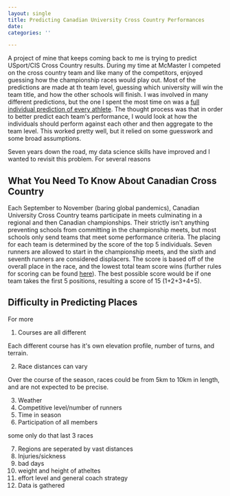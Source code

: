 ```yaml
---
layout: single
title: Predicting Canadian University Cross Country Performances
date: 
categories: ''

---
```

A project of mine that keeps coming back to me is trying to predict USport/CIS Cross Country results. During my time at McMaster I competed on the cross country team and like many of the competitors, enjoyed guessing how the championship races would play out. Most of the predictions are made at th team level, guessing which university will win the team title, and how the other schools will finish. I was involved in many different predictions, but the one I spent the most time on was a [full individual prediction of every athlete](https://web.archive.org/web/20131105103135/http://www.trackie.com/track-and-field/Forum/cis-and-conference-individual-team-predictor/9714/1/ "CIS and Conference Individual Team Predictor"). The thought process was that in order to better predict each team's performance, I would look at how the individuals should perform against each other and then aggregate to the team level. This worked pretty well, but it relied on some guesswork and some broad assumptions. 

Seven years down the road, my data science skills have improved and I wanted to revisit this problem. For several reasons 

## What You Need To Know About Canadian Cross Country

Each September to November (baring global pandemics), Canadian University Cross Country teams participate in meets culminating in a regional and then Canadian championships. Their strictly isn't anything preventing schools from committing in the championship meets, but most schools only send teams that meet some performance criteria. The placing for each team is determined by the score of the top 5 individuals. Seven runners are allowed to start in the championship meets, and the sixth and seventh runners are considered displacers. The score is based off of the overall place in the race, and the lowest total team score wins (further rules for scoring can be found [here](https://usports.ca/uploads/hq/Playing_Regs/2020-21/200721_Playing_Regulations_Cross_Country_%28W%26M%29_ENG.pdf)). The best possible score would be if one team takes the first 5 positions, resulting a score of 15 (1+2+3+4+5).

## Difficulty in Predicting Places

For more 

1. Courses are all different

Each different course has it's own elevation profile, number of turns, and terrain. 

2. Race distances can vary

Over the course of the season, races could be from 5km to 10km in length, and are not expected to be precise.

3. Weather
4. Competitive level/number of runners
5. Time in season
6. Participation of all members

some only do that last 3 races

 7. Regions are seperated by vast distances
 8. Injuries/sickness
 9. bad days
10. weight and height of atheltes
11. effort level and general coach strategy
12. Data is gathered